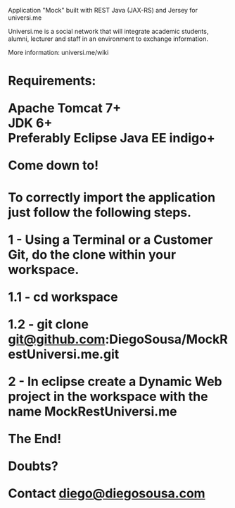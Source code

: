 Application "Mock" built with REST Java (JAX-RS) and Jersey for universi.me

Universi.me is a social network that will integrate academic students,
alumni, lecturer and staff in an environment to exchange information.


More information: universi.me/wiki

<h1>Requirements:

Apache Tomcat 7+<br />
JDK 6+<br />
Preferably Eclipse Java EE indigo+<br />

Come down to!

<h1>To correctly import the application just follow the following steps.

1 - Using a Terminal or a Customer Git, do the clone within your workspace.

1.1 - cd workspace

1.2 - git clone git@github.com:DiegoSousa/MockRestUniversi.me.git

2 - In eclipse create a Dynamic Web project in the workspace with the name MockRestUniversi.me

The End!

Doubts?

Contact diego@diegosousa.com

